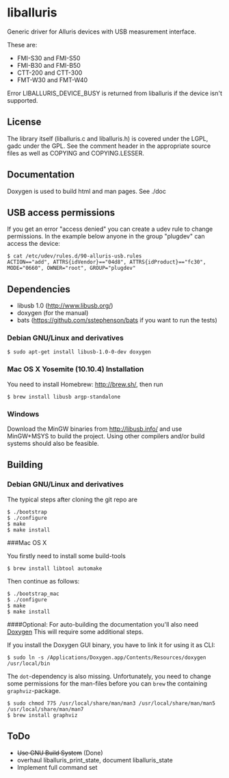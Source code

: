 # liballuris
Generic driver for Alluris devices with USB measurement interface.

These are:
* FMI-S30 and FMI-S50
* FMI-B30 and FMI-B50
* CTT-200 and CTT-300
* FMT-W30 and FMT-W40

Error LIBALLURIS_DEVICE_BUSY is returned from liballuris if the device isn't supported.

## License

The library itself (liballuris.c and liballuris.h) is covered under the LGPL, gadc under the GPL.
See the comment header in the appropriate source files as well as COPYING and COPYING.LESSER.

## Documentation

Doxygen is used to build html and man pages. See ./doc

## USB access permissions

If you get an error "access denied" you can create a udev rule to change permissions.
In the example below anyone in the group "plugdev" can access the device:

```
$ cat /etc/udev/rules.d/90-alluris-usb.rules
ACTION=="add", ATTRS{idVendor}=="04d8", ATTRS{idProduct}=="fc30", MODE="0660", OWNER="root", GROUP="plugdev"
```

## Dependencies

* libusb 1.0 (http://www.libusb.org/)
* doxygen (for the manual)
* bats (https://github.com/sstephenson/bats if you want to run the tests)

### Debian GNU/Linux and derivatives

```
$ sudo apt-get install libusb-1.0-0-dev doxygen
```

###  Mac OS X Yosemite (10.10.4) Installation

You need to install Homebrew: http://brew.sh/, then run

```
$ brew install libusb argp-standalone
```

### Windows

Download the MinGW binaries from http://libusb.info/ and use MinGW+MSYS to build the project.
Using other compilers and/or build systems should also be feasible.

## Building

### Debian GNU/Linux and derivatives
The typical steps after cloning the git repo are

```
$ ./bootstrap
$ ./configure
$ make
$ make install
```

###Mac OS X

You firstly need to install some build-tools

```
$ brew install libtool automake
```


Then continue as follows:


```
$ ./bootstrap_mac
$ ./configure
$ make
$ make install
```

####Optional: For auto-building the documentation you'll also need [Doxygen](http://www.stack.nl/~dimitri/doxygen/)
This will require some additional steps.

If you install the Doxygen GUI binary, you have to link it for using it as CLI:

```
$ sudo ln -s /Applications/Doxygen.app/Contents/Resources/doxygen /usr/local/bin
```
The `dot`-dependency is also missing. Unfortunately, you need to change some permissions for the man-files before you can `brew` the containing `graphviz`-package.

```
$ sudo chmod 775 /usr/local/share/man/man3 /usr/local/share/man/man5 /usr/local/share/man/man7
$ brew install graphviz
```


## ToDo

* ~~Use GNU Build System~~ (Done)
* overhaul liballuris_print_state, document liballuris_state
* Implement full command set
